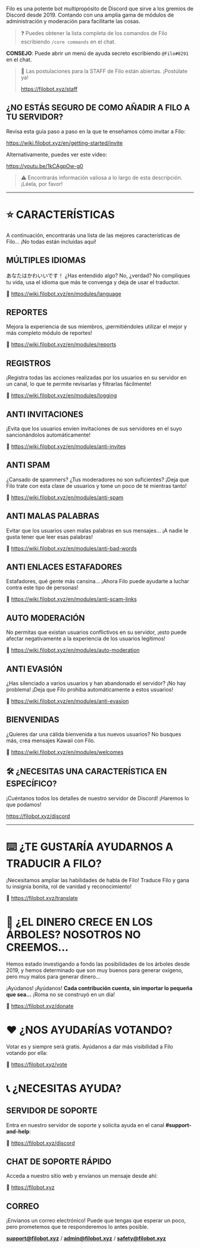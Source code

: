 Filo es una potente bot multipropósito de Discord que sirve a los gremios de Discord desde 2019. Contando con una amplia gama de módulos de administración y moderación para facilitarte las cosas.

> ❓ Puedes obtener la lista completa de los comandos de Filo escribiendo `/core commands` en el chat.

**CONSEJO**: Puede abrir un menú de ayuda secreto escribiendo `@Filo#0291` en el chat.

> 📣 Las postulaciones para la STAFF de Filo están abiertas. ¡Postúlate ya!
> 
> https://filobot.xyz/staff

## ¿NO ESTÁS SEGURO DE COMO AÑADIR A FILO A TU SERVIDOR?

Revisa esta guía paso a paso en la que te enseñamos cómo invitar a Filo:

https://wiki.filobot.xyz/en/getting-started/invite

Alternativamente, puedes ver este video:

https://youtu.be/1kCAgpOw-g0

> ⚠️ Encontrarás información valiosa a lo largo de esta descripción. ¡Léela, por favor!

---

# ⭐ CARACTERÍSTICAS

A continuación, encontrarás una lista de las mejores características de Filo... ¡No todas están incluidas aquí!

## MÚLTIPLES IDIOMAS

あなたはかわいいです！ ¿Has entendido algo? No, ¿verdad? No compliques tu vida, usa el idioma que más te convenga y deja de usar el traductor.

🔗 https://wiki.filobot.xyz/en/modules/language

## REPORTES

Mejora la experiencia de sus miembros, ¡permitiéndoles utilizar el mejor y más completo módulo de reportes!

🔗 https://wiki.filobot.xyz/en/modules/reports

## REGISTROS

¡Registra todas las acciones realizadas por los usuarios en su servidor en un canal, lo que te permite revisarlas y filtrarlas fácilmente!

🔗 https://wiki.filobot.xyz/en/modules/logging

## ANTI INVITACIONES

¡Evita que los usuarios envíen invitaciones de sus servidores en el suyo sancionándolos automáticamente!

🔗 https://wiki.filobot.xyz/en/modules/anti-invites

## ANTI SPAM

¿Cansado de spammers? ¿Tus moderadores no son suficientes? ¡Deja que Filo trate con esta clase de usuarios y tome un poco de té mientras tanto!

🔗 https://wiki.filobot.xyz/en/modules/anti-spam

## ANTI MALAS PALABRAS

Evitar que los usuarios usen malas palabras en sus mensajes... ¡A nadie le gusta tener que leer esas palabras!

🔗 https://wiki.filobot.xyz/en/modules/anti-bad-words

## ANTI ENLACES ESTAFADORES

Estafadores, qué gente más cansina... ¡Ahora Filo puede ayudarte a luchar contra este tipo de personas!

🔗 https://wiki.filobot.xyz/en/modules/anti-scam-links

## AUTO MODERACIÓN

No permitas que existan usuarios conflictivos en su servidor, ¡esto puede afectar negativamente a la experiencia de los usuarios legítimos!

🔗 https://wiki.filobot.xyz/en/modules/auto-moderation

## ANTI EVASIÓN

¿Has silenciado a varios usuarios y han abandonado el servidor? ¡No hay problema! ¡Deja que Filo prohiba automáticamente a estos usuarios!

🔗 https://wiki.filobot.xyz/en/modules/anti-evasion

## BIENVENIDAS

¿Quieres dar una cálida bienvenida a tus nuevos usuarios? No busques más, crea mensajes Kawaii con Filo.

🔗 https://wiki.filobot.xyz/en/modules/welcomes

## 🛠️ ¿NECESITAS UNA CARACTERÍSTICA EN ESPECÍFICO?

¡Cuéntanos todos los detalles de nuestro servidor de Discord! ¡Haremos lo que podamos!

https://filobot.xyz/discord

---

# ⌨️ ¿TE GUSTARÍA AYUDARNOS A TRADUCIR A FILO?

¡Necesitamos ampliar las habilidades de habla de Filo! Traduce Filo y gana tu insignia bonita, rol de vanidad y reconocimiento!

🔗 https://filobot.xyz/translate

# 🌳 ¿EL DINERO CRECE EN LOS ÁRBOLES? NOSOTROS NO CREEMOS...

Hemos estado investigando a fondo las posibilidades de los árboles desde 2019, y hemos determinado que son muy buenos para generar oxígeno, pero muy malos para generar dinero...

¡Ayúdanos! ¡Ayúdanos! **Cada contribución cuenta, sin importar lo pequeña que sea...** ¡Roma no se construyó en un día!

🔗 https://filobot.xyz/donate

# ❤️ ¿NOS AYUDARÍAS VOTANDO?

Votar es y siempre será gratis. Ayúdanos a dar más visibilidad a Filo votando por ella:

🔗 https://filobot.xyz/vote

# 📞 ¿NECESITAS AYUDA?

## SERVIDOR DE SOPORTE

Entra en nuestro servidor de soporte y solicita ayuda en el canal **#support-and-help**:

🔗 https://filobot.xyz/discord

## CHAT DE SOPORTE RÁPIDO

Acceda a nuestro sitio web y envíanos un mensaje desde ahí:

🔗 https://filobot.xyz

## CORREO

¡Envíanos un correo electrónico! Puede que tengas que esperar un poco, pero prometemos que te responderemos lo antes posible.

**support@filobot.xyz** / **admin@filobot.xyz** / **safety@filobot.xyz**
